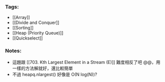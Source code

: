 ### Tags:
- [[Array]]
- [[Divide and Conquer]]
- [[Sorting]]
- [[Heap (Priority Queue)]]
- [[Quickselect]]
### Notes:
- 這題跟 [[703. Kth Largest Element in a Stream (E)]] 難度相反了吧 @@，用一樣的方法解就好，還比較簡單
- 不過 heapq.nlargest() 好像是 O(N log(N))?

